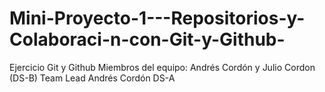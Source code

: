 # Mini-Proyecto-1---Repositorios-y-Colaboraci-n-con-Git-y-Github-
Ejercicio Git y Github
Miembros del equipo: Andrés Cordón y Julio Cordon (DS-B) 
Team Lead Andrés Cordón DS-A
